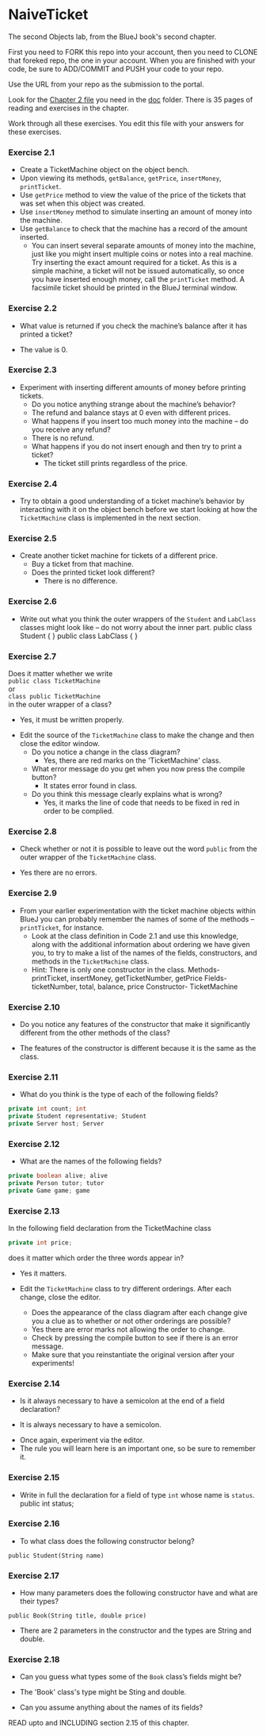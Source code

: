# NaiveTicket

The second Objects lab, from the BlueJ book's second chapter.

First you need to FORK this repo into your account, then you need to CLONE that foreked repo, the one in your account. 
When you are finished with your code, be sure to ADD/COMMIT and PUSH your code to your repo.

Use the URL from your repo as the submission to the portal. 

Look for the [Chapter 2 file](./doc/BlueJ-objects-first-ch2.pdf) you need in the [doc](./doc) folder.
There is 35 pages of reading and exercises in the chapter.

Work through all these exercises. You edit this file with your answers for these exercises.

### Exercise 2.1
* Create a TicketMachine object on the object bench.
* Upon viewing its methods, `getBalance`, `getPrice`, `insertMoney`, `printTicket`.
* Use `getPrice` method to view the value of the price of the tickets that was set when this object was created.
* Use `insertMoney` method to simulate inserting an amount of money into the machine.
* Use `getBalance` to check that the machine has a record of the amount inserted.
	* You can insert several separate amounts of money into the machine, just like you might insert multiple coins or notes into a real machine. Try inserting the exact amount required for a ticket. As this is a simple machine, a ticket will not be issued automatically, so once you have inserted enough money, call the `printTicket` method. A facsimile ticket should be printed in the BlueJ terminal window.

### Exercise 2.2
* What value is returned if you check the machine’s balance after it has printed a ticket? 
- The value is 0.
### Exercise 2.3
* Experiment with inserting different amounts of money before printing tickets.
	* Do you notice anything strange about the machine’s behavior? 
	- The refund and balance stays at 0 even with different prices.
	* What happens if you insert too much money into the machine – do you receive any refund? 
	- There is no refund.
	* What happens if you do not insert enough and then try to print a ticket? 
        - The ticket still prints regardless of the price.
### Exercise 2.4
* Try to obtain a good understanding of a ticket machine’s behavior by interacting with it on the object bench before we start looking at how the `TicketMachine` class is implemented in the next section.

### Exercise 2.5
* Create another ticket machine for tickets of a different price. 
	* Buy a ticket from that machine.
	* Does the printed ticket look different? 
        - There is no difference.

### Exercise 2.6
* Write out what you think the outer wrappers of the `Student` and `LabClass` classes might look like – do not worry about the inner part.
public class Student {
}
public class LabClass {
}
### Exercise 2.7
Does it matter whether we write<br>
`public class TicketMachine`<br>
or<br>
`class public TicketMachine`<br>
in the outer wrapper of a class? 
- Yes, it must be written properly.
* Edit the source of the `TicketMachine` class to make the change and then close the editor window.
	* Do you notice a change in the class diagram? 
       - Yes, there are red marks on the 'TicketMachine' class.
	* What error message do you get when you now press the compile button?
       - It states error found in class.
	* Do you think this message clearly explains what is wrong? 
       - Yes, it marks the line of code that needs to be fixed in red in order to be complied.

### Exercise 2.8
* Check whether or not it is possible to leave out the word `public` from the outer wrapper of the `TicketMachine` class.
- Yes there are no errors.
### Exercise 2.9
* From your earlier experimentation with the ticket machine objects within BlueJ you can probably remember the names of some of the methods – `printTicket`, for instance.
	* Look at the class definition in Code 2.1 and use this knowledge, along with the additional information about ordering we have given you, to try to make a list of the names of the fields, constructors, and methods in the `TicketMachine` class.
	* Hint: There is only one constructor in the class.
     Methods- printTicket, insertMoney, getTicketNumber, getPrice
     Fields- ticketNumber, total, balance, price
     Constructor- TicketMachine

### Exercise 2.10
* Do you notice any features of the constructor that make it significantly different from the other methods of the class?
- The features of the constructor is different because it is the same as the class.

### Exercise 2.11
* What do you think is the type of each of the following fields?

```java
private int count; int
private Student representative; Student 
private Server host; Server
```

### Exercise 2.12
* What are the names of the following fields?

```java
private boolean alive; alive
private Person tutor; tutor
private Game game; game
```
### Exercise 2.13

In the following field declaration from the TicketMachine class<br>

```java
private int price;
```
does it matter which order the three words appear in? 
- Yes it matters.

* Edit the `TicketMachine` class to try different orderings. After each change, close the editor.
	* Does the appearance of the class diagram after each change give you a clue as to whether or not other orderings are possible?
	 -  Yes there are error marks not allowing the order to change.

	* Check by pressing the compile button to see if there is an error message.
	* Make sure that you reinstantiate the original version after your experiments!

### Exercise 2.14
* Is it always necessary to have a semicolon at the end of a field declaration?
 -  It is always necessary to have a semicolon.
* Once again, experiment via the editor.
* The rule you will learn here is an important one, so be sure to remember it.


### Exercise 2.15
* Write in full the declaration for a field of type `int` whose name is `status`.
 public int status;
 
### Exercise 2.16
* To what class does the following constructor belong?
```
public Student(String name)
```
### Exercise 2.17
* How many parameters does the following constructor have and what are their types?
```
public Book(String title, double price)
```
- There are 2 parameters in the constructor and the types are String and double.
### Exercise 2.18
* Can you guess what types some of the `Book` class’s fields might be?
- The 'Book' class's type might be Sting and double.
* Can you assume anything about the names of its fields?

READ upto and INCLUDING section 2.15 of this chapter.
